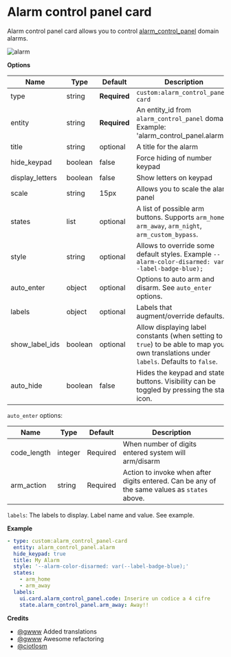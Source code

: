 # Alarm control panel card
Alarm control panel card allows you to control [alarm_control_panel](https://www.home-assistant.io/components/alarm_control_panel) domain alarms.

![alarm](https://user-images.githubusercontent.com/7738048/43046718-b51efbc4-8dd5-11e8-83ad-330dbbb51b1a.gif)

**Options**

| Name | Type | Default | Description
| ---- | ---- | ------- | -----------
| type | string | **Required** | `custom:alarm_control_panel-card`
| entity | string | **Required** | An entity_id from `alarm_control_panel` domain. Example: 'alarm_control_panel.alarm'
| title | string | optional | A title for the alarm
| hide_keypad | boolean | false | Force hiding of number keypad
| display_letters | boolean | false | Show letters on keypad
| scale | string | 15px | Allows you to scale the alarm panel
| states | list | optional | A list of possible arm buttons. Supports `arm_home`, `arm_away`, `arm_night`, `arm_custom_bypass`.
| style | string | optional | Allows to override some default styles. Example `--alarm-color-disarmed: var(--label-badge-blue);`
| auto_enter | object | optional | Options to auto arm and disarm. See `auto_enter` options.
| labels | object | optional | Labels that augment/override defaults.
| show_label_ids | boolean | optional | Allow displaying label constants (when setting to `true`) to be able to map your own translations under `labels`. Defaults to `false`.
| auto_hide | boolean | false | Hides the keypad and states buttons. Visibility can be toggled by pressing the state icon.

`auto_enter` options:

| Name | Type | Default | Description
| ---- | ---- | ------- | -----------
| code_length | integer | Required | When number of digits entered system will arm/disarm
| arm_action | string | Required | Action to invoke when after digits entered. Can be any of the same values as `states` above.

`labels`:
The labels to display. Label name and value. See example.

**Example**

```yaml
- type: custom:alarm_control_panel-card
  entity: alarm_control_panel.alarm
  hide_keypad: true
  title: My Alarm
  style: '--alarm-color-disarmed: var(--label-badge-blue);'
  states:
    - arm_home
    - arm_away
  labels:
    ui.card.alarm_control_panel.code: Inserire un codice a 4 cifre
    state.alarm_control_panel.arm_away: Away!!
```

**Credits**
- [@gwww](https://github.com/gwww) Added translations
- [@gwww](https://github.com/gwww) Awesome refactoring
- [@ciotlosm](https://github.com/ciotlosm)

